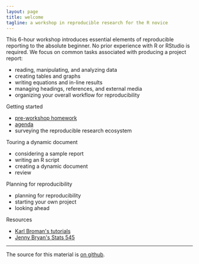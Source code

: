 ```yaml
---
layout: page
title: welcome
tagline: a workshop in reproducible research for the R novice
---
```


This 6-hour workshop introduces essential elements of reproducible reporting to the absolute beginner. No prior experience with R or RStudio is required. We focus on common tasks associated with producing a project report: 

- reading, manipulating, and analyzing data 
- creating tables and graphs 
- writing equations and in-line results 
- managing headings, references, and external media 
- organizing your overall workflow for reproducibility 

Getting started

- <a href="pages/pre-workshop-hw.html" target="_blank">pre-workshop homework</a>
- [agenda](assets/agenda.pdf) 
- surveying the reproducible research ecosystem 

Touring a dynamic document 

- considering a sample report 
- writing an R script 
- creating a dynamic document 
- review 

Planning for reproducibility 

- planning for reproducibility 
- starting your own project 
- looking ahead 

Resources 

- [Karl Broman's tutorials](http://kbroman.org/pages/tutorials.html) 
- [Jenny Bryan's Stats 545](http://stat545.com/) 


---

The source for this material is [on github](http://github.com/DSR-RHIT/creating-reproducible-reports). 
